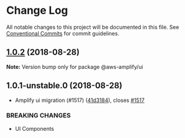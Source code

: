 # Change Log

All notable changes to this project will be documented in this file.
See [Conventional Commits](https://conventionalcommits.org) for commit guidelines.

<a name="1.0.2"></a>
## [1.0.2](https://github.com/aws-amplify/amplify-js/compare/@aws-amplify/ui@1.0.1-unstable.0...@aws-amplify/ui@1.0.2) (2018-08-28)




**Note:** Version bump only for package @aws-amplify/ui

<a name="1.0.1-unstable.0"></a>
## 1.0.1-unstable.0 (2018-08-28)


* Amplify ui migration (#1517) ([41d3184](https://github.com/aws-amplify/amplify-js/commit/41d3184)), closes [#1517](https://github.com/aws-amplify/amplify-js/issues/1517)


### BREAKING CHANGES

* UI Components
